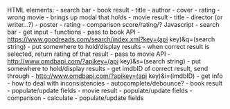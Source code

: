 HTML elements:
    - search bar
    - book result
        - title
        - author
        - cover
        - rating
        - wrong movie
            - brings up modal that holds 
    - movie result
        - title 
        - director (or writer...?)
        - poster
        - rating
    - comparison score/rating/?
Javascript
    - search bar
        - get input
        - functions
            - pass to book API
                - https://www.goodreads.com/search/index.xml?key=(api key)&q=(search string)
                - put somewhere to hold/display results
                - when correct result is selected, return rating of that result
            - pass to movie API
                - http://www.omdbapi.com/?apikey=(api key)&s=(search string)
                - put somewhere to hold/display results
                - get imdbID of correct result, send through
                    - http://www.omdbapi.com/?apikey=(api key)&i=(imdbID)
                    - get info
            - how to deal with inconsistencies
                - autocomplete/debounce?
    - book result
        - populate/update fields
    - movie result
        - populate/update fields
    - comparison
        - calculate
        - populate/update fields